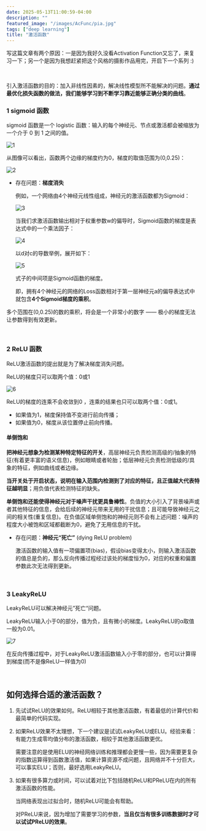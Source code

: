 ```yaml
---
date: 2025-05-13T11:00:59-04:00
description: ""
featured_image: "/images/AcFunc/pia.jpg"
tags: ["deep learning"]
title: "激活函数"
---
```


写这篇文章有两个原因：一是因为我好久没看Activation Function又忘了，来复习一下；另一个是因为我想赶紧把这个风格的摄影作品用完，开启下一个系列 :)

&nbsp;

引入激活函数的目的：加入非线性因素的，解决线性模型所不能解决的问题。**通过最优化损失函数的做法，我们能够学习到不断学习靠近能够正确分类的曲线**。

### 1 sigmoid 函数

sigmoid 函数是一个 logistic 函数：输入的每个神经元、节点或激活都会被缩放为一个介于 0 到 1 之间的值。

![1](/images/AcFunc/1.png)

从图像可以看出，函数两个边缘的梯度约为0，梯度的取值范围为(0,0.25)：

<!--more-->

![2](/images/AcFunc/2.png)

+ 存在问题：**梯度消失**

  例如，一个网络由4个神经元线性组成，神经元的激活函数都为Sigmoid：

  ![3](/images/AcFunc/3.png)

  当我们求激活函数输出相对于权重参数w的偏导时，Sigmoid函数的梯度是表达式中的一个乘法因子：

  ![4](/images/AcFunc/4.png)

  以d对c的导数举例，展开如下：

  ![5](/images/AcFunc/5.png)

  式子的中间项是Sigmoid函数的梯度。

  即，拥有4个神经元的网络的Loss函数相对于第一层神经元a的偏导表达式中就包含**4个Sigmoid梯度的乘积**。

多个范围在(0,0.25)的数的乘积，将会是一个非常小的数字 —— 极小的梯度无法让参数得到有效更新。

&nbsp;

### 2 ReLU 函数

ReLU激活函数的提出就是为了解决梯度消失问题。

ReLU的梯度只可以取两个值：0或1

![6](/images/AcFunc/6.png)

ReLU的梯度的连乘不会收敛到0 ，连乘的结果也只可以取两个值：0或1。

+ 如果值为1，梯度保持值不变进行前向传播；
+ 如果值为0，梯度从该位置停止前向传播。

#### 单侧饱和

**把神经元想象为检测某种特定特征的开关**，高层神经元负责检测高级的/抽象的特征(有着更丰富的语义信息)，例如眼睛或者轮胎；低层神经元负责检测低级的/具象的特征，例如曲线或者边缘。

**当开关处于开启状态，说明在输入范围内检测到了对应的特征，且正值越大代表特征越明显**；用负值代表检测特征的缺失。

**单侧饱和还能使得神经元对于噪声干扰更具鲁棒性**。负值的大小引入了背景噪声或者其他特征的信息，会给后续的神经元带来无用的干扰信息；且可能导致神经元之间的相关性(重复信息)。在负值区域单侧饱和的神经元则不会有上述问题：噪声的程度大小被饱和区域都截断为0，避免了无用信息的干扰。

+ 存在问题：**神经元“死亡”** (dying ReLU problem)

  激活函数的输入值有一项偏置项(bias)，假设bias变得太小，则输入激活函数的值总是负的，那么反向传播过程经过该处的梯度恒为0，对应的权重和偏置参数此次无法得到更新。

&nbsp;

### 3 LeakyReLU

LeakyReLU可以解决神经元”死亡“问题。

LeakyReLU输入小于0的部分，值为负，且有微小的梯度。LeakyReLU的α取值一般为0.01。

![7](/images/AcFunc/7.png)

在反向传播过程中，对于LeakyReLU激活函数输入小于零的部分，也可以计算得到梯度(而不是像ReLU一样值为0)

&nbsp;

## 如何选择合适的激活函数？

1. 先试试ReLU的效果如何。ReLU相较于其他激活函数，有着最低的计算代价和最简单的代码实现。

2. 如果ReLU效果不太理想，下一个建议是试试LeakyReLU或ELU。经验来看：有能力生成零均值分布的激活函数，相较于其他激活函数更优。

   需要注意的是使用ELU的神经网络训练和推理都会更慢一些，因为需要更复杂的指数运算得到函数激活值，如果计算资源不成问题，且网络并不十分巨大，可以事实ELU；否则，最好选用LeakyReLU。

3. 如果有很多算力或时间，可以试着对比下包括随机ReLU和PReLU在内的所有激活函数的性能。

   当网络表现出过拟合时，随机ReLU可能会有帮助。

   对PReLU来说，因为增加了需要学习的参数，**当且仅当有很多训练数据时才可以试试PReLU的效果**。

